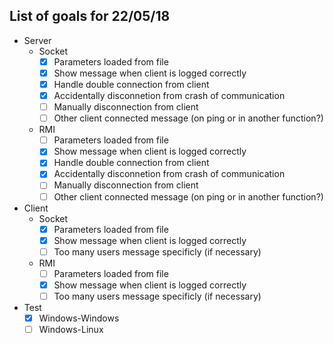 ## List of goals for 22/05/18

- Server
    - Socket
		- [X] Parameters loaded from file
		- [X] Show message when client is logged correctly
		- [X] Handle double connection from client
		- [X] Accidentally disconnetion from crash of communication
		- [ ] Manually disconnection from client
		- [ ] Other client connected message (on ping or in another function?)
	- RMI
		- [ ] Parameters loaded from file
		- [X] Show message when client is logged correctly
		- [X] Handle double connection from client
		- [X] Accidentally disconnetion from crash of communication
		- [ ] Manually disconnection from client
		- [ ] Other client connected message (on ping or in another function?)
		
- Client
    - Socket
		- [X] Parameters loaded from file
		- [X] Show message when client is logged correctly
		- [ ] Too many users message specificly (if necessary)
	- RMI
		- [ ] Parameters loaded from file
		- [X] Show message when client is logged correctly
		- [ ] Too many users message specificly (if necessary)

- Test
	- [X] Windows-Windows
	- [ ] Windows-Linux
